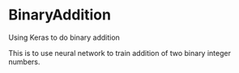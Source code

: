 # BinaryAddition
Using Keras to do binary addition

This is to use neural network to train addition of two binary integer numbers.
